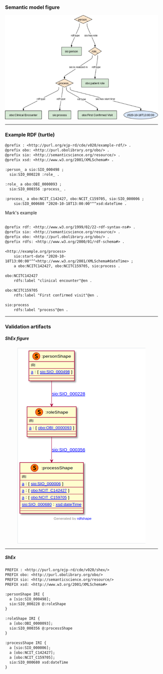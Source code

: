 ### Semantic model figure

<p align="center">
    <a href="../images/rdf/4_Care_pathway.png" target="_blank">
        <img src="../images/rdf/4_Care_pathway.png">
    </a>
</p>



***

### Example RDF (turtle)

```ttl
@prefix : <http://purl.org/ejp-rd/cde/v020/example-rdf/> .
@prefix obo: <http://purl.obolibrary.org/obo/> .
@prefix sio: <http://semanticscience.org/resource/> .
@prefix xsd: <http://www.w3.org/2001/XMLSchema#> .

:person_ a sio:SIO_000498 ;
  sio:SIO_000228 :role_ .

:role_ a obo:OBI_0000093 ;
  sio:SIO_000356 :process_ .

:process_ a obo:NCIT_C142427, obo:NCIT_C159705, sio:SIO_000006 ;
    sio:SIO_000680 "2020-10-18T13:00:00"^^xsd:dateTime .
```

Mark's example

```ttl

@prefix rdf: <http://www.w3.org/1999/02/22-rdf-syntax-ns#> .
@prefix sio: <http://semanticscience.org/resource/> .
@prefix obo: <http://purl.obolibrary.org/obo/> .
@prefix rdfs: <http://www.w3.org/2000/01/rdf-schema#> .

<http://example.org/process>
    sio:start-date "2020-10-18T13:00:00"^^<http://www.w3.org/2001/XMLSchema#dateTime> ;
    a obo:NCITC142427, obo:NCITC159705, sio:process .

obo:NCITC142427
    rdfs:label "clinical encounter"@en .

obo:NCITC159705
    rdfs:label "First confirmed visit"@en .

sio:process
    rdfs:label "process"@en .

```

***

### Validation artifacts 
##### ShEx figure

<p align="center">
    <a href="../images/shex/4_Care_pathway.png" target="_blank">
        <img src="../images/shex/4_Care_pathway.png">
    </a>
</p>



***

##### ShEx

``` ShEx
PREFIX : <http://purl.org/ejp-rd/cde/v020/shex/>
PREFIX obo: <http://purl.obolibrary.org/obo/>
PREFIX sio: <http://semanticscience.org/resource/>
PREFIX xsd: <http://www.w3.org/2001/XMLSchema#>

:personShape IRI {
  a [sio:SIO_000498];
  sio:SIO_000228 @:roleShape
}

:roleShape IRI {
  a [obo:OBI_0000093];
  sio:SIO_000356 @:processShape
}

:processShape IRI {
  a [sio:SIO_000006];
  a [obo:NCIT_C142427];
  a [obo:NCIT_C159705];
  sio:SIO_000680 xsd:dateTime
}
```
